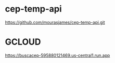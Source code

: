 # cep-temp-api

https://github.com/mourasjames/cep-temp-api.git

# GCLOUD
https://buscacep-595880121469.us-central1.run.app
